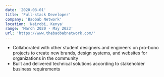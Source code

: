 ```yaml
---
date: '2020-03-01'
title: 'Full-stack Developer'
company: 'Baobab Network'
location: 'Nairobi, Kenya'
range: 'March 2020 - May 2023'
url: 'https://www.thebaobabnetwork.com/'
---
```


- Collaborated with other student designers and engineers on pro-bono projects to create new brands, design systems, and websites for organizations in the community
- Built and delivered technical solutions according to stakeholder business requirements
